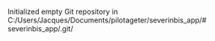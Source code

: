 Initialized empty Git repository in C:/Users/Jacques/Documents/pilotageter/severinbis_app/# severinbis_app/.git/
